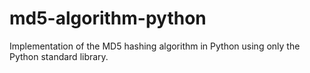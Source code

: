# md5-algorithm-python
Implementation of the MD5 hashing algorithm in Python using only the Python standard library.
